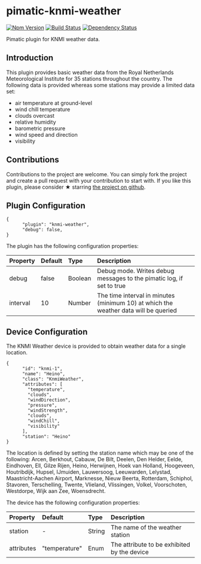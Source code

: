 # pimatic-knmi-weather

[![Npm Version](https://badge.fury.io/js/pimatic-knmi-weather.svg)](http://badge.fury.io/js/pimatic-knmi-weather)
[![Build Status](https://travis-ci.org/mwittig/pimatic-knmi-weather.svg?branch=master)](https://travis-ci.org/mwittig/pimatic-knmi-weather)
[![Dependency Status](https://david-dm.org/mwittig/pimatic-knmi-weather.svg)](https://david-dm.org/mwittig/pimatic-knmi-weather)

Pimatic plugin for KNMI weather data.

## Introduction

This plugin provides basic weather data from the Royal Netherlands Meteorological Institute for 35 stations 
throughout the country. The following data is provided whereas some stations may provide a limited data set:

* air temperature at ground-level
* wind chill temperature
* clouds overcast
* relative humidity
* barometric pressure
* wind speed and direction
* visibility 

## Contributions

Contributions to the project are  welcome. You can simply fork the project and create a pull request with 
your contribution to start with. If you like this plugin, please consider &#x2605; starring 
[the project on github](https://github.com/mwittig/pimatic-knmi-weather).

## Plugin Configuration

    {
          "plugin": "knmi-weather",
          "debug": false,
    }

The plugin has the following configuration properties:

| Property          | Default  | Type    | Description                                 |
|:------------------|:---------|:--------|:--------------------------------------------|
| debug             | false    | Boolean | Debug mode. Writes debug messages to the pimatic log, if set to true |
| interval          | 10       | Number  | The time interval in minutes (minimum 10) at which the weather data will be queried |


## Device Configuration

The KNMI Weather device is provided to obtain weather data for a single location. 

    {
          "id": "knmi-1",
          "name": "Heino",
          "class": "KnmiWeather",
          "attributes": [
            "temperature",
            "clouds",
            "windDirection",
            "pressure",
            "windStrength",
            "clouds",
            "windChill",
            "visibility"
          ],
          "station": "Heino"
    }

The location is defined by setting the station name which may be one of the following: Arcen, Berkhout, 
Cabauw, De Bilt, Deelen, Den Helder, Eelde, Eindhoven, Ell, Gilze Rijen, Heino, Herwijnen, Hoek van Holland, 
Hoogeveen, Houtribdijk, Hupsel, IJmuiden, Lauwersoog, Leeuwarden, Lelystad, Maastricht-Aachen Airport, 
Marknesse, Nieuw Beerta, Rotterdam, Schiphol, Stavoren, Terschelling, Twente, Vlieland, Vlissingen, 
Volkel, Voorschoten, Westdorpe, Wijk aan Zee, Woensdrecht.

The device has the following configuration properties:

| Property          | Default  | Type    | Description                                 |
|:------------------|:---------|:--------|:--------------------------------------------|
| station           | -        | String  | The name of the weather station             |
| attributes        | "temperature" | Enum | The attribute to be exhibited by the device |

